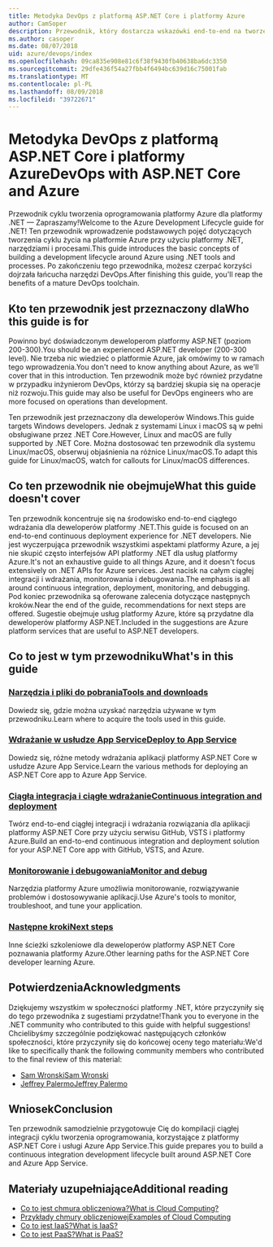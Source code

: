 ```yaml
---
title: Metodyka DevOps z platformą ASP.NET Core i platformy Azure
author: CamSoper
description: Przewodnik, który dostarcza wskazówki end-to-end na tworzeniu potoku metodyki DevOps dla aplikacji ASP.NET Core hostowanych na platformie Azure.
ms.author: casoper
ms.date: 08/07/2018
uid: azure/devops/index
ms.openlocfilehash: 09ca835e908e81c6f38f9430fb40638ba6dc3350
ms.sourcegitcommit: 29dfe436f54a27fbb4f6494bc639d16c75001fab
ms.translationtype: MT
ms.contentlocale: pl-PL
ms.lasthandoff: 08/09/2018
ms.locfileid: "39722671"
---
```

# <a name="devops-with-aspnet-core-and-azure"></a><span data-ttu-id="8cbe9-103">Metodyka DevOps z platformą ASP.NET Core i platformy Azure</span><span class="sxs-lookup"><span data-stu-id="8cbe9-103">DevOps with ASP.NET Core and Azure</span></span>

<span data-ttu-id="8cbe9-104">Przewodnik cyklu tworzenia oprogramowania platformy Azure dla platformy .NET — Zapraszamy!</span><span class="sxs-lookup"><span data-stu-id="8cbe9-104">Welcome to the Azure Development Lifecycle guide for .NET!</span></span> <span data-ttu-id="8cbe9-105">Ten przewodnik wprowadzenie podstawowych pojęć dotyczących tworzenia cyklu życia na platformie Azure przy użyciu platformy .NET, narzędziami i procesami.</span><span class="sxs-lookup"><span data-stu-id="8cbe9-105">This guide introduces the basic concepts of building a development lifecycle around Azure using .NET tools and processes.</span></span> <span data-ttu-id="8cbe9-106">Po zakończeniu tego przewodnika, możesz czerpać korzyści dojrzała łańcucha narzędzi DevOps.</span><span class="sxs-lookup"><span data-stu-id="8cbe9-106">After finishing this guide, you'll reap the benefits of a mature DevOps toolchain.</span></span>

## <a name="who-this-guide-is-for"></a><span data-ttu-id="8cbe9-107">Kto ten przewodnik jest przeznaczony dla</span><span class="sxs-lookup"><span data-stu-id="8cbe9-107">Who this guide is for</span></span>

<span data-ttu-id="8cbe9-108">Powinno być doświadczonym deweloperom platformy ASP.NET (poziom 200-300).</span><span class="sxs-lookup"><span data-stu-id="8cbe9-108">You should be an experienced ASP.NET developer (200-300 level).</span></span> <span data-ttu-id="8cbe9-109">Nie trzeba nic wiedzieć o platformie Azure, jak omówimy to w ramach tego wprowadzenia.</span><span class="sxs-lookup"><span data-stu-id="8cbe9-109">You don't need to know anything about Azure, as we'll cover that in this introduction.</span></span> <span data-ttu-id="8cbe9-110">Ten przewodnik może być również przydatne w przypadku inżynierom DevOps, którzy są bardziej skupia się na operacje niż rozwoju.</span><span class="sxs-lookup"><span data-stu-id="8cbe9-110">This guide may also be useful for DevOps engineers who are more focused on operations than development.</span></span>

<span data-ttu-id="8cbe9-111">Ten przewodnik jest przeznaczony dla deweloperów Windows.</span><span class="sxs-lookup"><span data-stu-id="8cbe9-111">This guide targets Windows developers.</span></span> <span data-ttu-id="8cbe9-112">Jednak z systemami Linux i macOS są w pełni obsługiwane przez .NET Core.</span><span class="sxs-lookup"><span data-stu-id="8cbe9-112">However, Linux and macOS are fully supported by .NET Core.</span></span> <span data-ttu-id="8cbe9-113">Można dostosować ten przewodnik dla systemu Linux/macOS, obserwuj objaśnienia na różnice Linux/macOS.</span><span class="sxs-lookup"><span data-stu-id="8cbe9-113">To adapt this guide for Linux/macOS, watch for callouts for Linux/macOS differences.</span></span>

## <a name="what-this-guide-doesnt-cover"></a><span data-ttu-id="8cbe9-114">Co ten przewodnik nie obejmuje</span><span class="sxs-lookup"><span data-stu-id="8cbe9-114">What this guide doesn't cover</span></span>

<span data-ttu-id="8cbe9-115">Ten przewodnik koncentruje się na środowisko end-to-end ciągłego wdrażania dla deweloperów platformy .NET.</span><span class="sxs-lookup"><span data-stu-id="8cbe9-115">This guide is focused on an end-to-end continuous deployment experience for .NET developers.</span></span> <span data-ttu-id="8cbe9-116">Nie jest wyczerpująca przewodnik wszystkimi aspektami platformy Azure, a jej nie skupić często interfejsów API platformy .NET dla usług platformy Azure.</span><span class="sxs-lookup"><span data-stu-id="8cbe9-116">It's not an exhaustive guide to all things Azure, and it doesn't focus extensively on .NET APIs for Azure services.</span></span> <span data-ttu-id="8cbe9-117">Jest nacisk na całym ciągłej integracji i wdrażania, monitorowania i debugowania.</span><span class="sxs-lookup"><span data-stu-id="8cbe9-117">The emphasis is all around continuous integration, deployment, monitoring, and debugging.</span></span> <span data-ttu-id="8cbe9-118">Pod koniec przewodnika są oferowane zalecenia dotyczące następnych kroków.</span><span class="sxs-lookup"><span data-stu-id="8cbe9-118">Near the end of the guide, recommendations for next steps are offered.</span></span> <span data-ttu-id="8cbe9-119">Sugestie obejmuje usług platformy Azure, które są przydatne dla deweloperów platformy ASP.NET.</span><span class="sxs-lookup"><span data-stu-id="8cbe9-119">Included in the suggestions are Azure platform services that are useful to ASP.NET developers.</span></span>

## <a name="whats-in-this-guide"></a><span data-ttu-id="8cbe9-120">Co to jest w tym przewodniku</span><span class="sxs-lookup"><span data-stu-id="8cbe9-120">What's in this guide</span></span>

### <a name="tools-and-downloadsxrefazuredevopstools-and-downloads"></a>[<span data-ttu-id="8cbe9-121">Narzędzia i pliki do pobrania</span><span class="sxs-lookup"><span data-stu-id="8cbe9-121">Tools and downloads</span></span>](xref:azure/devops/tools-and-downloads)

<span data-ttu-id="8cbe9-122">Dowiedz się, gdzie można uzyskać narzędzia używane w tym przewodniku.</span><span class="sxs-lookup"><span data-stu-id="8cbe9-122">Learn where to acquire the tools used in this guide.</span></span>

### <a name="deploy-to-app-servicexrefazuredevopsdeploy-to-app-service"></a>[<span data-ttu-id="8cbe9-123">Wdrażanie w usłudze App Service</span><span class="sxs-lookup"><span data-stu-id="8cbe9-123">Deploy to App Service</span></span>](xref:azure/devops/deploy-to-app-service)

<span data-ttu-id="8cbe9-124">Dowiedz się, różne metody wdrażania aplikacji platformy ASP.NET Core w usłudze Azure App Service.</span><span class="sxs-lookup"><span data-stu-id="8cbe9-124">Learn the various methods for deploying an ASP.NET Core app to Azure App Service.</span></span>

### <a name="continuous-integration-and-deploymentxrefazuredevopscicd"></a>[<span data-ttu-id="8cbe9-125">Ciągła integracja i ciągłe wdrażanie</span><span class="sxs-lookup"><span data-stu-id="8cbe9-125">Continuous integration and deployment</span></span>](xref:azure/devops/cicd)

<span data-ttu-id="8cbe9-126">Twórz end-to-end ciągłej integracji i wdrażania rozwiązania dla aplikacji platformy ASP.NET Core przy użyciu serwisu GitHub, VSTS i platformy Azure.</span><span class="sxs-lookup"><span data-stu-id="8cbe9-126">Build an end-to-end continuous integration and deployment solution for your ASP.NET Core app with GitHub, VSTS, and Azure.</span></span>

### <a name="monitor-and-debugxrefazuredevopsmonitor"></a>[<span data-ttu-id="8cbe9-127">Monitorowanie i debugowania</span><span class="sxs-lookup"><span data-stu-id="8cbe9-127">Monitor and debug</span></span>](xref:azure/devops/monitor)

<span data-ttu-id="8cbe9-128">Narzędzia platformy Azure umożliwia monitorowanie, rozwiązywanie problemów i dostosowywanie aplikacji.</span><span class="sxs-lookup"><span data-stu-id="8cbe9-128">Use Azure's tools to monitor, troubleshoot, and tune your application.</span></span>

### <a name="next-stepsxrefazuredevopsnext-steps"></a>[<span data-ttu-id="8cbe9-129">Następne kroki</span><span class="sxs-lookup"><span data-stu-id="8cbe9-129">Next steps</span></span>](xref:azure/devops/next-steps)

<span data-ttu-id="8cbe9-130">Inne ścieżki szkoleniowe dla deweloperów platformy ASP.NET Core poznawania platformy Azure.</span><span class="sxs-lookup"><span data-stu-id="8cbe9-130">Other learning paths for the ASP.NET Core developer learning Azure.</span></span>

## <a name="acknowledgments"></a><span data-ttu-id="8cbe9-131">Potwierdzenia</span><span class="sxs-lookup"><span data-stu-id="8cbe9-131">Acknowledgments</span></span>

<span data-ttu-id="8cbe9-132">Dziękujemy wszystkim w społeczności platformy .NET, które przyczyniły się do tego przewodnika z sugestiami przydatne!</span><span class="sxs-lookup"><span data-stu-id="8cbe9-132">Thank you to everyone in the .NET community who contributed to this guide with helpful suggestions!</span></span> <span data-ttu-id="8cbe9-133">Chcielibyśmy szczególnie podziękować następujących członków społeczności, które przyczyniły się do końcowej oceny tego materiału:</span><span class="sxs-lookup"><span data-stu-id="8cbe9-133">We'd like to specifically thank the following community members who contributed to the final review of this material:</span></span>

* [<span data-ttu-id="8cbe9-134">Sam Wronski</span><span class="sxs-lookup"><span data-stu-id="8cbe9-134">Sam Wronski</span></span>](https://www.youtube.com/c/worldofzerodevelopment)
* [<span data-ttu-id="8cbe9-135">Jeffrey Palermo</span><span class="sxs-lookup"><span data-stu-id="8cbe9-135">Jeffrey Palermo</span></span>](https://twitter.com/jeffreypalermo)

## <a name="conclusion"></a><span data-ttu-id="8cbe9-136">Wniosek</span><span class="sxs-lookup"><span data-stu-id="8cbe9-136">Conclusion</span></span>

<span data-ttu-id="8cbe9-137">Ten przewodnik samodzielnie przygotowuje Cię do kompilacji ciągłej integracji cyklu tworzenia oprogramowania, korzystające z platformy ASP.NET Core i usługi Azure App Service.</span><span class="sxs-lookup"><span data-stu-id="8cbe9-137">This guide prepares you to build a continuous integration development lifecycle built around ASP.NET Core and Azure App Service.</span></span>

## <a name="additional-reading"></a><span data-ttu-id="8cbe9-138">Materiały uzupełniające</span><span class="sxs-lookup"><span data-stu-id="8cbe9-138">Additional reading</span></span>

* [<span data-ttu-id="8cbe9-139">Co to jest chmura obliczeniowa?</span><span class="sxs-lookup"><span data-stu-id="8cbe9-139">What is Cloud Computing?</span></span>](https://azure.microsoft.com/overview/what-is-cloud-computing/)
* [<span data-ttu-id="8cbe9-140">Przykłady chmury obliczeniowej</span><span class="sxs-lookup"><span data-stu-id="8cbe9-140">Examples of Cloud Computing</span></span>](https://azure.microsoft.com/overview/examples-of-cloud-computing/)
* [<span data-ttu-id="8cbe9-141">Co to jest IaaS?</span><span class="sxs-lookup"><span data-stu-id="8cbe9-141">What is IaaS?</span></span>](https://azure.microsoft.com/overview/what-is-iaas/)
* [<span data-ttu-id="8cbe9-142">Co to jest PaaS?</span><span class="sxs-lookup"><span data-stu-id="8cbe9-142">What is PaaS?</span></span>](https://azure.microsoft.com/overview/what-is-paas/)
